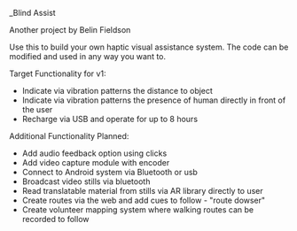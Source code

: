 _Blind Assist

Another project by Belin Fieldson

Use this to build your own haptic visual assistance system.  The code can be modified and used in any way you want to.

Target Functionality for v1:
* Indicate via vibration patterns the distance to object
* Indicate via vibration patterns the presence of human directly in front of the user
* Recharge via USB and operate for up to 8 hours

Additional Functionality Planned:
* Add audio feedback option using clicks
* Add video capture module with encoder
* Connect to Android system via Bluetooth or usb
* Broadcast video stills via bluetooth
* Read translatable material from stills via AR library directly to user
* Create routes via the web and add cues to follow - "route dowser"
* Create volunteer mapping system where walking routes can be recorded to follow